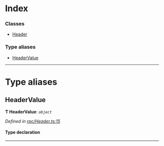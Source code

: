 

# Index

### Classes

* [Header](../classes/_rpc_header_.header.md)

### Type aliases

* [HeaderValue](_rpc_header_.md#headervalue)

---

# Type aliases

<a id="headervalue"></a>

##  HeaderValue

**Ƭ HeaderValue**: *`object`*

*Defined in [rpc/Header.ts:15](https://github.com/polkadot-js/api/blob/6771f99/packages/types/src/rpc/Header.ts#L15)*

#### Type declaration

___

